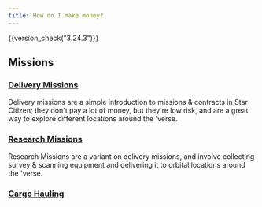 ```yaml
---
title: How do I make money?
---
```


{{version_check("3.24.3")}}

## Missions

### [Delivery Missions](./missions/delivery.md)

Delivery missions are a simple introduction to missions & contracts in Star
Citizen; they don't pay a lot of money, but they're low risk, and are a great
way to explore different locations around the 'verse.

### [Research Missions](./missions/research.md)

Research Missions are a variant on delivery missions, and involve collecting
survey & scanning equipment and delivering it to orbital locations around the
'verse.

### [Cargo Hauling](./missions/hauling.md)



<!--
## Combat

### [NPC Ship Bounties](./missions/ship-bounties.md)

### [Bunker Missions & NPC Ground Bounties](./missions/fps-combat.md)

### [Boarding Actions](./missions/fps-combat.md)

### [Hunting Wildlife](./missions/hunting.md)

## Industrial

### [Mining](./industrial/mining.md)

### [Salvage](./industrial/salvage.md)

### [Cargo Trading](./industrial/trading.md)

## Other

## [Racing](./missions/racing.md)
-->